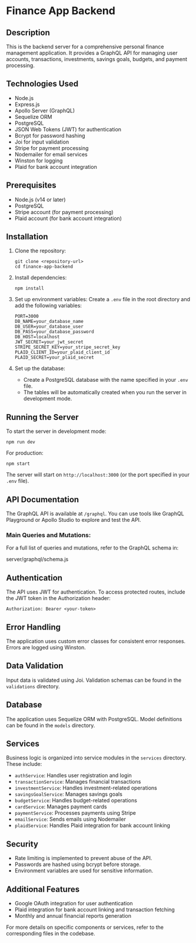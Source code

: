 # Finance App Backend

## Description

This is the backend server for a comprehensive personal finance management application. It provides a GraphQL API for managing user accounts, transactions, investments, savings goals, budgets, and payment processing.

## Technologies Used

- Node.js
- Express.js
- Apollo Server (GraphQL)
- Sequelize ORM
- PostgreSQL
- JSON Web Tokens (JWT) for authentication
- Bcrypt for password hashing
- Joi for input validation
- Stripe for payment processing
- Nodemailer for email services
- Winston for logging
- Plaid for bank account integration

## Prerequisites

- Node.js (v14 or later)
- PostgreSQL
- Stripe account (for payment processing)
- Plaid account (for bank account integration)

## Installation

1. Clone the repository:
   ```
   git clone <repository-url>
   cd finance-app-backend
   ```

2. Install dependencies:
   ```
   npm install
   ```

3. Set up environment variables:
   Create a `.env` file in the root directory and add the following variables:
   ```
   PORT=3000
   DB_NAME=your_database_name
   DB_USER=your_database_user
   DB_PASS=your_database_password
   DB_HOST=localhost
   JWT_SECRET=your_jwt_secret
   STRIPE_SECRET_KEY=your_stripe_secret_key
   PLAID_CLIENT_ID=your_plaid_client_id
   PLAID_SECRET=your_plaid_secret
   ```

4. Set up the database:
   - Create a PostgreSQL database with the name specified in your `.env` file.
   - The tables will be automatically created when you run the server in development mode.

## Running the Server

To start the server in development mode:

```
npm run dev
```

For production:

```
npm start
```

The server will start on `http://localhost:3000` (or the port specified in your `.env` file).

## API Documentation

The GraphQL API is available at `/graphql`. You can use tools like GraphQL Playground or Apollo Studio to explore and test the API.

### Main Queries and Mutations:

For a full list of queries and mutations, refer to the GraphQL schema in:

server/graphql/schema.js

## Authentication

The API uses JWT for authentication. To access protected routes, include the JWT token in the Authorization header:

```
Authorization: Bearer <your-token>
```

## Error Handling

The application uses custom error classes for consistent error responses. Errors are logged using Winston.

## Data Validation

Input data is validated using Joi. Validation schemas can be found in the `validations` directory.

## Database

The application uses Sequelize ORM with PostgreSQL. Model definitions can be found in the `models` directory.

## Services

Business logic is organized into service modules in the `services` directory. These include:

- `authService`: Handles user registration and login
- `transactionService`: Manages financial transactions
- `investmentService`: Handles investment-related operations
- `savingsGoalService`: Manages savings goals
- `budgetService`: Handles budget-related operations
- `cardService`: Manages payment cards
- `paymentService`: Processes payments using Stripe
- `emailService`: Sends emails using Nodemailer
- `plaidService`: Handles Plaid integration for bank account linking

## Security

- Rate limiting is implemented to prevent abuse of the API.
- Passwords are hashed using bcrypt before storage.
- Environment variables are used for sensitive information.

## Additional Features

- Google OAuth integration for user authentication
- Plaid integration for bank account linking and transaction fetching
- Monthly and annual financial reports generation

For more details on specific components or services, refer to the corresponding files in the codebase.
```